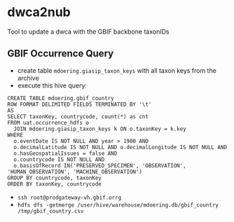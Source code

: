 # dwca2nub
Tool to update a dwca with the GBIF backbone taxonIDs


## GBIF Occurrence Query

 - create table ```mdoering.giasip_taxon_keys``` with all taxon keys from the archive
 - execute this hive query:
```
CREATE TABLE mdoering.gbif_country
ROW FORMAT DELIMITED FIELDS TERMINATED BY '\t'
AS
SELECT taxonKey, countrycode, count(*) as cnt
FROM uat.occurrence_hdfs o
  JOIN mdoering.giasip_taxon_keys k ON o.taxonKey = k.key
WHERE
  o.eventDate IS NOT NULL AND year > 1900 AND
  o.decimalLatitude IS NOT NULL AND o.decimalLongitude IS NOT NULL AND
  o.hasGeospatialIssues = false AND
  o.countrycode IS NOT NULL AND
  o.basisOfRecord IN('PRESERVED_SPECIMEN', 'OBSERVATION', 'HUMAN_OBSERVATION', 'MACHINE_OBSERVATION')
GROUP BY countrycode, taxonKey
ORDER BY taxonKey, countrycode
```
 - ```ssh root@prodgateway-vh.gbif.orrg```
 - ```hdfs dfs -getmerge /user/hive/warehouse/mdoering.db/gbif_country /tmp/gbif_country.csv```
